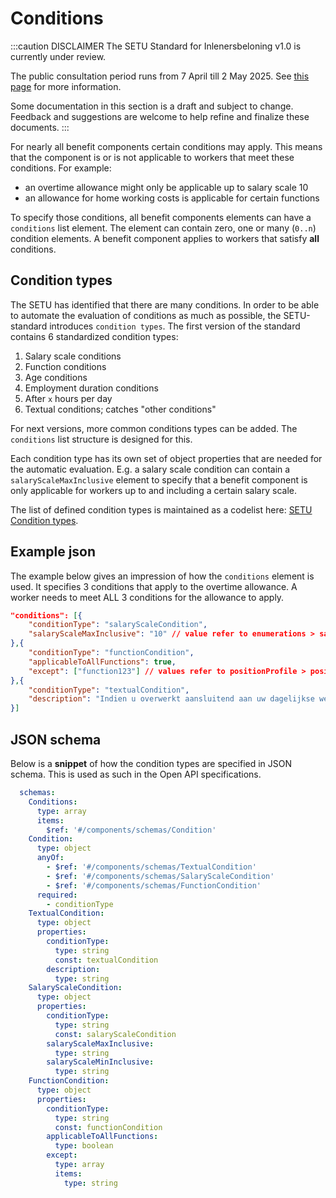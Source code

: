 # Conditions

:::caution DISCLAIMER
The SETU Standard for Inlenersbeloning v1.0 is currently under review.

The public consultation period runs from 7 April till 2 May 2025. See [this page](./../public-consultation.md) for more information.

Some documentation in this section is a draft and subject to change. Feedback and suggestions are welcome to help refine and finalize these documents.
:::

For nearly all benefit components certain conditions may apply. This means that the component is or is not applicable to workers that meet these conditions. For example:
* an overtime allowance might only be applicable up to salary scale 10
* an allowance for home working costs is applicable for certain functions

To specify those conditions, all benefit components elements can have a `conditions` list element. The element can contain zero, one or many (`0..n`) condition elements. A benefit component applies to workers that satisfy **all** conditions.

## Condition types
The SETU has identified that there are many conditions. In order to be able to automate the evaluation of conditions as much as possible, the SETU-standard introduces `condition types`. The first version of the standard contains 6 standardized condition types:
1. Salary scale conditions
2. Function conditions
3. Age conditions
4. Employment duration conditions
5. After `x` hours per day
6. Textual conditions; catches "other conditions"

For next versions, more common conditions types can be added. The `conditions` list structure is designed for this.

Each condition type has its own set of object properties that are needed for the automatic evaluation. E.g. a salary scale condition can contain a `salaryScaleMaxInclusive` element to specify that a benefit component is only applicable for workers up to and including a certain salary scale.

The list of defined condition types is maintained as a codelist here: [SETU Condition types](https://setu.semantic-treehouse.nl/codelist/Codelist_89d3b9a9-8927-45de-b578-1cf96a90e6a3).

## Example json
The example below gives an impression of how the `conditions` element is used. It specifies 3 conditions that apply to the overtime allowance. A worker needs to meet ALL 3 conditions for the allowance to apply.

```json
"conditions": [{
    "conditionType": "salaryScaleCondition",
    "salaryScaleMaxInclusive": "10" // value refer to enumerations > salaryScale > name
},{
    "conditionType": "functionCondition",
    "applicableToAllFunctions": true,
    "except": ["function123"] // values refer to positionProfile > positionId > value
},{
    "conditionType": "textualCondition",
    "description": "Indien u overwerkt aansluitend aan uw dagelijkse werktijd geldt als aanvullende voorwaarde dat u dan pas recht heeft op een vergoeding als u: * minimaal 15 minuten overwerkt als uw werktijd die dag minder dan 4 uur bedraagt of * minimaal 30 minuten overwerkt als uw werktijd die dag 4 uur of meer bedraagt."
}]
```

## JSON schema

Below is a **snippet** of how the condition types are specified in JSON schema. This is used as such in the Open API specifications.

```yaml
  schemas:
    Conditions:
      type: array
      items:
        $ref: '#/components/schemas/Condition'
    Condition:
      type: object
      anyOf:
        - $ref: '#/components/schemas/TextualCondition'
        - $ref: '#/components/schemas/SalaryScaleCondition'
        - $ref: '#/components/schemas/FunctionCondition'
      required:
        - conditionType
    TextualCondition:
      type: object
      properties:
        conditionType:
          type: string
          const: textualCondition
        description:
          type: string
    SalaryScaleCondition:
      type: object
      properties:
        conditionType:
          type: string
          const: salaryScaleCondition
        salaryScaleMaxInclusive:
          type: string
        salaryScaleMinInclusive:
          type: string
    FunctionCondition:
      type: object
      properties:
        conditionType:
          type: string
          const: functionCondition
        applicableToAllFunctions:
          type: boolean
        except:
          type: array
          items:
            type: string
```
